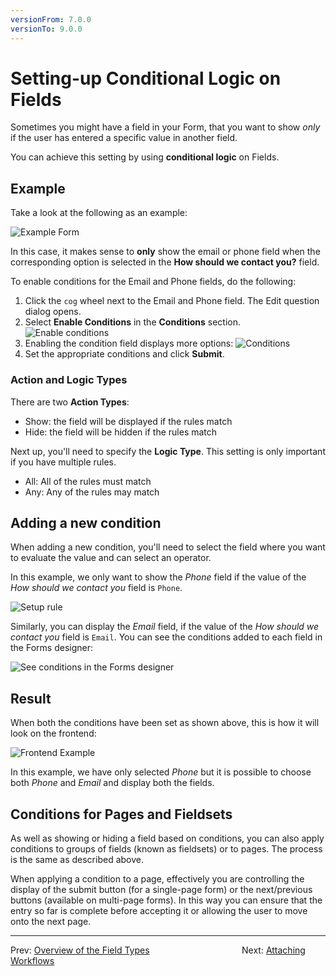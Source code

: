 ```yaml
---
versionFrom: 7.0.0
versionTo: 9.0.0
---
```


# Setting-up Conditional Logic on Fields

Sometimes you might have a field in your Form, that you want to show *only* if the user has entered a specific value in another field.

You can achieve this setting by using **conditional logic** on Fields.

## Example

Take a look at the following as an example:

![Example Form](images/ExampleForm.png)

In this case, it makes sense to **only** show the email or phone field when the corresponding option is selected in the **How should we contact you?** field.

To enable conditions for the Email and Phone fields, do the following:

1. Click the `cog` wheel next to the Email and Phone field. The Edit question dialog opens.
2. Select **Enable Conditions** in the **Conditions** section.
    ![Enable conditions](images/EnableConditions-v9.png)
3. Enabling the condition field displays more options:
    ![Conditions](images/conditions-v9.png)
4. Set the appropriate conditions and click **Submit**.

### Action and Logic Types

There are two **Action Types**:

- Show: the field will be displayed if the rules match
- Hide: the field will be hidden if the rules match

Next up, you'll need to specify the **Logic Type**. This setting is only important if you have multiple rules.

- All: All of the rules must match
- Any: Any of the rules may match

## Adding a new condition

When adding a new condition, you'll need to select the field where you want to evaluate the value and can select an operator.

In this example, we only want to show the *Phone* field if the value of the *How should we contact you* field is `Phone`.

![Setup rule](images/conditions-v9.png)

Similarly, you can display the *Email* field, if the value of the *How should we contact you* field is `Email`. You can see the conditions added to each field in the Forms designer:

![See conditions in the Forms designer](images/exampleBackoffice-v9.png)

## Result

When both the conditions have been set as shown above, this is how it will look on the frontend:

![Frontend Example](images/exampleFrontend-v9.png)

In this example, we have only selected *Phone* but it is possible to choose both *Phone* and *Email* and display both the fields.

## Conditions for Pages and Fieldsets

As well as showing or hiding a field based on conditions, you can also apply conditions to groups of fields (known as fieldsets) or to pages.  The process is the same as described above.

When applying a condition to a page, effectively you are controlling the display of the submit button (for a single-page form) or the next/previous buttons (available on multi-page forms).  In this way you can ensure that the entry so far is complete before accepting it or allowing the user to move onto the next page.

---

Prev: [Overview of the Field Types](../Fieldtypes/index.md) &emsp; &emsp; &emsp; &emsp; &emsp; &emsp; &emsp; &emsp; Next: [Attaching Workflows](../../Attaching-Workflows/index.md)
